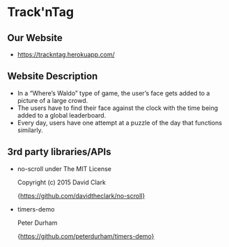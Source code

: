 # Track'nTag

## Our Website

- https://trackntag.herokuapp.com/

## Website Description

- In a “Where’s Waldo” type of game, the user’s face gets added to a picture of a large crowd. 
- The users have to find their face against the clock with the time being added to a global leaderboard.
- Every day, users have one attempt at a puzzle of the day that functions similarly.

## 3rd party libraries/APIs

 - no-scroll under The MIT License
 
    Copyright (c) 2015 David Clark
 
    {https://github.com/davidtheclark/no-scroll}
   
- timers-demo

   Peter Durham
   
   {https://github.com/peterdurham/timers-demo}
